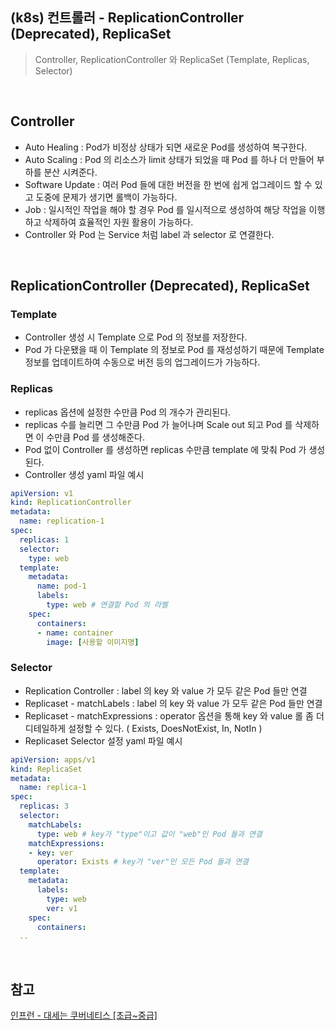 ## (k8s) 컨트롤러 - ReplicationController (Deprecated), ReplicaSet
>  Controller, ReplicationController 와 ReplicaSet (Template, Replicas, Selector)

<br>

## Controller 
- Auto Healing : Pod가 비정상 상태가 되면 새로운 Pod를 생성하여 복구한다.
- Auto Scaling : Pod 의 리소스가 limit 상태가 되었을 때 Pod 를 하나 더 만들어 부하를 분산 시켜준다. 
- Software Update : 여러 Pod 들에 대한 버전을 한 번에 쉽게 업그레이드 할 수 있고 도중에 문제가 생기면 롤백이 가능하다. 
- Job : 일시적인 작업을 해야 할 경우 Pod 를 일시적으로 생성하여 해당 작업을 이행하고 삭제하여 효율적인 자원 활용이 가능하다. 
- Controller 와 Pod 는 Service 처럼 label 과 selector 로 연결한다.

<br>

## ReplicationController (Deprecated), ReplicaSet
### Template
- Controller 생성 시 Template 으로 Pod 의 정보를 저장한다. 
- Pod 가 다운됐을 때 이 Template 의 정보로 Pod 를 재성성하기 때문에 Template 정보를 업데이트하여 수동으로 버전 등의 업그레이드가 가능하다. 

### Replicas
- replicas 옵션에 설정한 수만큼 Pod 의 개수가 관리된다. 
- replicas 수를 늘리면 그 수만큼 Pod 가 늘어나며 Scale out 되고 Pod 를 삭제하면 이 수만큼 Pod 를 생성해준다. 
- Pod 없이 Controller 를 생성하면 replicas 수만큼 template 에 맞춰 Pod 가 생성된다. 
- Controller 생성 yaml 파일 예시 
```yaml 
apiVersion: v1
kind: ReplicationController
metadata:
  name: replication-1
spec:
  replicas: 1
  selector:
    type: web
  template:
    metadata:
      name: pod-1
      labels:
        type: web # 연결할 Pod 의 라벨
    spec:
      containers:
      - name: container
        image: [사용할 이미지명]
```

### Selector 
- Replication Controller : label 의 key 와 value 가 모두 같은 Pod 들만 연결
- Replicaset - matchLabels : label 의 key 와 value 가 모두 같은 Pod 들만 연결
- Replicaset - matchExpressions : operator 옵션을 통해 key 와 value 롤 좀 더 디테일하게 설정할 수 있다. ( Exists, DoesNotExist, In, NotIn )
- Replicaset Selector 설정 yaml 파일 예시 
```yaml 
apiVersion: apps/v1
kind: ReplicaSet
metadata:
  name: replica-1
spec:
  replicas: 3
  selector:
    matchLabels:
      type: web # key가 "type"이고 값이 "web"인 Pod 들과 연결
    matchExpressions:
    - key: ver
      operator: Exists # key가 "ver"인 모든 Pod 들과 연결
  template:
    metadata:
      labels:
        type: web
        ver: v1
    spec:
      containers:
  ..
```

<br>

## 참고
[인프런 - 대세는 쿠버네티스 [초급~중급]](https://inf.run/uATqg)